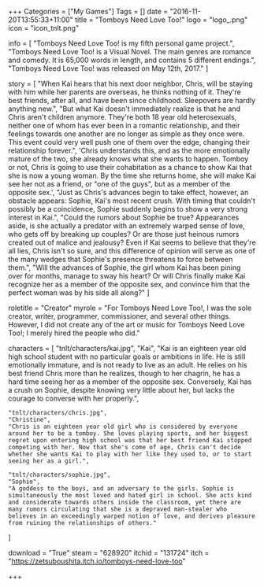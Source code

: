 +++
Categories = ["My Games"]
Tags = []
date = "2016-11-20T13:55:33+11:00"
title = "Tomboys Need Love Too!"
logo = "logo_.png"
icon = "icon_tnlt.png"

info = [
	"Tomboys Need Love Too! is my fifth personal game project.",
	"Tomboys Need Love Too! is a Visual Novel. The main genres are romance and comedy. It is 65,000 words in length, and contains 5 different endings.",
	"Tomboys Need Love Too! was released on May 12th, 2017."
]

story = [
	"When Kai hears that his next door neighbor, Chris, will be staying with him while her parents are overseas, he thinks nothing of it. They're best friends, after all, and have been since childhood. Sleepovers are hardly anything new.",
	"But what Kai doesn't immediately realize is that he and Chris aren't children anymore. They're both 18 year old heterosexuals, neither one of whom has ever been in a romantic relationship, and their feelings towards one another are no longer as simple as they once were. This event could very well push one of them over the edge, changing their relationship forever.",
	'Chris understands this, and as the more emotionally mature of the two, she already knows what she wants to happen. Tomboy or not, Chris is going to use their cohabitation as a chance to show Kai that she is now a young woman. By the time she returns home, she will make Kai see her not as a friend, or "one of the guys", but as a member of the opposite sex.',
	"Just as Chris's advances begin to take effect, however, an obstacle appears: Sophie, Kai's most recent crush. With timing that couldn't possibly be a coincidence, Sophie suddenly begins to show a very strong interest in Kai.",
	"Could the rumors about Sophie be true? Appearances aside, is she actually a predator with an extremely warped sense of love, who gets off by breaking up couples? Or are those just heinous rumors created out of malice and jealousy? Even if Kai seems to believe that they're all lies, Chris isn't so sure, and this difference of opinion will serve as one of the many wedges that Sophie's presence threatens to force between them.",
	"Will the advances of Sophie, the girl whom Kai has been pining over for months, manage to sway his heart? Or will Chris finally make Kai recognize her as a member of the opposite sex, and convince him that the perfect woman was by his side all along?"
]

roletitle = "Creator"
myrole = "For Tomboys Need Love Too!, I was the sole creator, writer, programmer, commissioner, and several other things. However, I did not create any of the art or music for Tomboys Need Love Too!; I merely hired the people who did."

characters = [
	"tnlt/characters/kai.jpg",
	"Kai",
	"Kai is an eighteen year old high school student with no particular goals or ambitions in life. He is still emotionally immature, and is not ready to live as an adult. He relies on his best friend Chris more than he realizes, though to her chagrin, he has a hard time seeing her as a member of the opposite sex. Conversely, Kai has a crush on Sophie, despite knowing very little about her, but lacks the courage to converse with her properly.",
	
	"tnlt/characters/chris.jpg",
	"Christine",
	"Chris is an eighteen year old girl who is considered by everyone around her to be a tomboy. She loves playing sports, and her biggest regret upon entering high school was that her best friend Kai stopped competing with her. Now that she's come of age, Chris can't decide whether she wants Kai to play with her like they used to, or to start seeing her as a girl.",
	
	"tnlt/characters/sophie.jpg",
	"Sophie",
	"A goddess to the boys, and an adversary to the girls. Sophie is simultaneously the most loved and hated girl in school. She acts kind and considerate towards others inside the classroom, yet there are many rumors circulating that she is a depraved man-stealer who believes in an exceedingly warped notion of love, and derives pleasure from ruining the relationships of others."
]

download = "True"
steam = "628920"
itchid = "131724"
itch = "https://zetsuboushita.itch.io/tomboys-need-love-too"

+++
